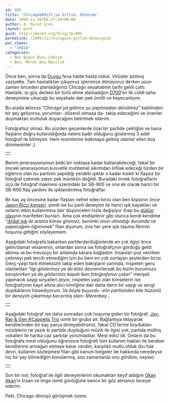 ```yaml
---
id: 985
title: 'Chicago&#8217;ya Gittim, Dönücem'
date: 2009-11-26T06:27:18+00:00
author: A. Murat Eren
layout: post
guid: http://meren.org/blog/?p=985
permalink: /2009/11/chicagoya-gittim-donecegim/
pvc_views:
  - "10424"
categories:
  - Ben Bugün Bunu Çektim
  - Ben, Meren Bey Nasılım
---
```

Önce ben, sonra da [Duygu](http://biyolokum.com) fena halde hasta olduk. Virüsler azıtmış vaziyette. Tam hastalıktan çıkıyoruz işlerimize dönüyoruz derken uzun zaman önceden planladığımız Chicago seyahatinin tarihi geldi çattı. Hastalık, iş-güç derken bir türlü elime alamadığım [D700](http://meren.org/blog/2009/11/nikon-d700/)&#8216;ün ilk ciddi saha deneyimine çıkacağı bu seyahate dair pek ümitli ve heyecanlıyım.

Bu arada aklınıza &#8220;_Chicago&#8217;ya gidince şu yapılmadan dönülmez_&#8221; kabilinden bir şey geliyorsa, yorumları -düzenli olmasa da- takip edeceğimi ve öneriler duymaktan mutluluk duyacağımı belirtmek isterim.

Fotoğrafsız olmaz. Bu yüzden geçenlerde özel bir partide çektiğim ve bana flaşların doğru kullanıldığında nelere kadir olduğunu göstermiş 3 adet fotoğraf ile bitireyim. Hem _resimlerine bakmaya gelmiş olanlar_ elleri boş dönmesinler ;)

<table border="0" width="100%">
  <tr>
    <td align="center">
      <img src="http://lh6.ggpht.com/_x7Afx6WcB1c/SwzP14FOjsI/AAAAAAAAGs8/HuuphBDtnfg/s800/24-70-example-03.jpg" alt="" />
    </td>
  </tr>
</table>

Benim jenerasyonumun belki bir noktaya kadar katlanabileceği, fakat bir önceki jenerasyonun kuvvetle muhtemel sıkıntıdan infilak edeceği türden bir eğlence olan bu partinin yapıldığı yerdeki ışıklar o kadar kısıktı ki flaşsız bir fotoğraf çekmek zaten pek mümkün değildi. Buradaki örnek fotoğrafların üçü de fotoğraf makinesi üzerindeki bir SB-900 ve ona ek olarak harici bir SB-600 flaş yardımı ile ışıklandırılmış fotoğraflar.

Bir kaç ay öncesine kadar flaştan nefret eden birisi olan ben kişisinin önce [Jason Ricci konseri](http://meren.org/blog/2009/10/jason-ricci/), şimdi ise bu parti deneyimi ile harici ışık kayakları ve onların etkin kullanımına dair düşünceleri hızla değişiyor (hep bu [düğün olayı](http://meren.org/blog/2009/09/dugun-fotografciligi/)nın marifetleri bunlar). Ama çok endişelenir gibi olunca kendi kendime &#8220;_[doğal ışık](http://meren.org/blog/2009/11/dogal-isikta-caz/) ile arama kimse giremez, benimki onun olmadığı durumda ne yapacağımı öğrenmek_&#8221; filan diyorum, zira her yere ışık taşıma fikrinin hoşuma gittiğini söyleyemem.

Aşağıdaki fotoğrafa bakarken partilerde/düğünlerde en çok ilgiyi önce gelin/damat vesairenin, onlardan sonra ise fotoğrafçının gördüğü geldi aklıma ve bu mevzuyu bir anlamda karara bağladım. İnsanları poz verirken çekmeyi pek tercih etmediğim için bu beni en çok zorlayan şeylerden birisi. Genç-yaşlı fark etmeksizin takip eden bakışların yanında, nispeten genç olanlardan &#8220;_ilgi göstermez ya da kötü davranırlarsak bu bizim burumuzu karıştırırken ya da gözlerimiz kapalı iken fotoğrafımızı çeker_&#8221; menşeli yapmacık saygı sinyalleri alıyor, nispeten yaşlı olan kimselerin ise fotoğrafçının kayıt altına alıcı kimliğine dair daha derin bir saygı ve sevgi duyduklarını hissediyorum. _Ve böyle buyurdu -elin partisinden bile hüzünlü bir deneyim çıkarmayı becermiş olan- Merenbey._..

<table border="0" width="100%">
  <tr>
    <td align="center">
      <img src="http://lh4.ggpht.com/_x7Afx6WcB1c/SwzP1qoxAYI/AAAAAAAAGs4/VNmhF6_jBQ0/s800/24-70-example-02.jpg" alt="" />
    </td>
  </tr>
</table>

Aşağıdaki fotoğraf ise daha sonradan çok hoşuma giden bir fotoğraf; [Jay-Ray & Gee A&#8217;Cappella Trio](http://cdbaby.com/cd/jayraygee) isimli bir gruba ait. Bağlantıya tıklayarak kendilerinden bir kaç parça dinleyebilirsiniz, fakat CD&#8217;lerine koydukları müziklerin ne yazık ki partide duyduğum müzik ile ilgisi yok, partide müthiş vokalleri ile harika caz şarkılar yorumladılar. Mest edici idi. Onların da bu fotoğrafa mest olduğunu öğrenince fotoğrafı tüm kullanım hakları ile beraber kendilerine armağan etmeye karar verdim, karşılıklı mutlu olduk (bu hak devri, kullanım sözleşmesi filan gibi kanuni belgeler de hakkında neredeyse hiç bir şey bilmediğim konularmış, son zamanlarda onu gördüm, neyse):

<table border="0" width="100%">
  <tr>
    <td align="center">
      <img src="http://lh4.ggpht.com/_x7Afx6WcB1c/SwzP2CjPfeI/AAAAAAAAGtA/Ul3BeY4Jc-I/s800/24-70-example-04.jpg" alt="" />
    </td>
  </tr>
</table>

Son bir not, fotoğraf ile ilgili deneyimlerini okumaktan keyif aldığım [Okan Akan](http://insanveimge.blogspot.com/)&#8216;ın İnsan ve İmge isimli günlüğüne bence bir göz atmanızı tavsiye ederim.

Peki. Chicago dönüşü görüşmek üzere.